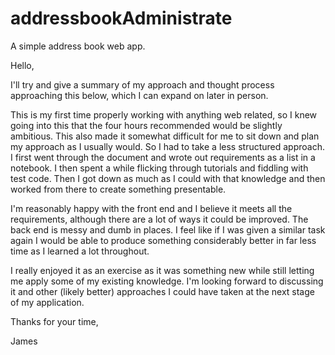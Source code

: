 # addressbookAdministrate
A simple address book web app.

Hello,

I'll try and give a summary of my approach and thought process approaching this below, which I can expand on later in person. 

This is my first time properly working with anything web related, so I knew going into this that the four hours recommended would be slightly ambitious. This also made it somewhat difficult for me to sit down and plan my approach as I usually would. So I had to take a less structured approach. I first went through the document and wrote out requirements as a list in a notebook. I then spent a while flicking through tutorials and fiddling with test code. Then I got down as much as I could with that knowledge and then worked from there to create something presentable.

I'm reasonably happy with the front end and I believe it meets all the requirements, although there are a lot of ways it could be improved. The back end is messy and dumb in places. I feel like if I was given a similar task again I would be able to produce something considerably better in far less time as I learned a lot throughout. 

I really enjoyed it as an exercise as it was something new while still letting me apply some of my existing knowledge. I'm looking forward to discussing it and other (likely better) approaches I could have taken at the next stage of my application.

Thanks for your time,

James
